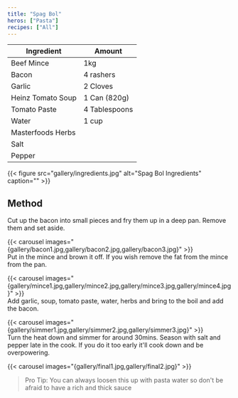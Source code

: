 ```yaml
---
title: "Spag Bol"
heros: ["Pasta"]
recipes: ["All"]
---
```


| Ingredient  | Amount |
| ----- | ---- |
| Beef Mince | 1kg |
| Bacon | 4 rashers |
| Garlic | 2 Cloves |
| Heinz Tomato Soup | 1 Can (820g) |
| Tomato Paste | 4 Tablespoons |
| Water | 1 cup |
| Masterfoods Herbs |
| Salt |
| Pepper |

{{< figure
    src="gallery/ingredients.jpg"
    alt="Spag Bol Ingredients"
    caption=""
    >}}

## Method

Cut up the bacon into small pieces and fry them up in a deep pan. Remove them and set aside.

{{< carousel images="{gallery/bacon1.jpg,gallery/bacon2.jpg,gallery/bacon3.jpg}" >}}
<br>
Put in the mince and brown it off. If you wish remove the fat from the mince from the pan.

{{< carousel images="{gallery/mince1.jpg,gallery/mince2.jpg,gallery/mince3.jpg,gallery/mince4.jpg}" >}}
<br>
Add garlic, soup, tomato paste, water, herbs and bring to the boil and add the bacon.

{{< carousel images="{gallery/simmer1.jpg,gallery/simmer2.jpg,gallery/simmer3.jpg}" >}}
<br>
Turn the heat down and simmer for around 30mins. Season with salt and pepper late in the cook. If you do it too early it'll cook down and be overpowering.

{{< carousel images="{gallery/final1.jpg,gallery/final2.jpg}" >}}
<br>
>Pro Tip: You can always loosen this up with pasta water so don't be afraid to have a rich and thick sauce
